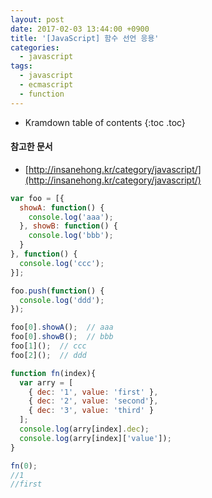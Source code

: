 ```yaml
---
layout: post
date: 2017-02-03 13:44:00 +0900
title: '[JavaScript] 함수 선언 응용'
categories:
  - javascript
tags:
  - javascript
  - ecmascript
  - function
---
```


* Kramdown table of contents
{:toc .toc}

#### 참고한 문서

- [http://insanehong.kr/category/javascript/](http://insanehong.kr/category/javascript/)

```js
var foo = [{
  showA: function() {
    console.log('aaa');
  }, showB: function() {
    console.log('bbb');
  }
}, function() {
  console.log('ccc');
}];

foo.push(function() {
  console.log('ddd');
});

foo[0].showA();  // aaa
foo[0].showB();  // bbb
foo[1]();  // ccc
foo[2]();  // ddd

function fn(index){
  var arry = [
    { dec: '1', value: 'first' },
    { dec: '2', value: 'second'},
    { dec: '3', value: 'third' }
  ];
  console.log(arry[index].dec);
  console.log(arry[index]['value']);
}

fn(0);
//1
//first
```
